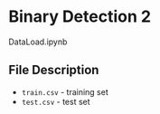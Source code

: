 # Binary Detection 2

DataLoad.ipynb

## File Description

* `train.csv` - training set
* `test.csv` -  test set
